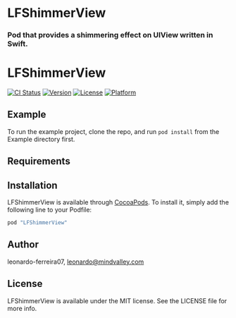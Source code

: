 # LFShimmerView
### Pod that provides a shimmering effect on UIView written in Swift.

# LFShimmerView

[![CI Status](http://img.shields.io/travis/leonardo-ferreira07/LFShimmerView.svg?style=flat)](https://travis-ci.org/leonardo-ferreira07/LFShimmerView)
[![Version](https://img.shields.io/cocoapods/v/LFShimmerView.svg?style=flat)](http://cocoapods.org/pods/LFShimmerView)
[![License](https://img.shields.io/cocoapods/l/LFShimmerView.svg?style=flat)](http://cocoapods.org/pods/LFShimmerView)
[![Platform](https://img.shields.io/cocoapods/p/LFShimmerView.svg?style=flat)](http://cocoapods.org/pods/LFShimmerView)

## Example

To run the example project, clone the repo, and run `pod install` from the Example directory first.

## Requirements

## Installation

LFShimmerView is available through [CocoaPods](http://cocoapods.org). To install
it, simply add the following line to your Podfile:

```ruby
pod "LFShimmerView"
```

## Author

leonardo-ferreira07, leonardo@mindvalley.com

## License

LFShimmerView is available under the MIT license. See the LICENSE file for more info.

